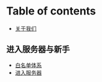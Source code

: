 # Table of contents

* [关于我们](README.md)

## 进入服务器与新手

* [白名单体系](jin-ru-fu-wu-qi-yu-xin-shou/bai-ming-dan-ti-xi.md)
* [进入服务器](jin-ru-fu-wu-qi-yu-xin-shou/jin-ru-fu-wu-qi.md)
